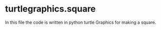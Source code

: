 # turtlegraphics.square
In this file the code is written in python turtle Graphics for making a square.  
